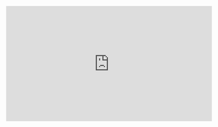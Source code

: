 <iframe width="560" height="315" src="https://www.youtube.com/embed/sex4OhO47Ik" title="YouTube video player" frameborder="0" allow="accelerometer; autoplay; clipboard-write; encrypted-media; gyroscope; picture-in-picture; web-share" allowfullscreen></iframe>
